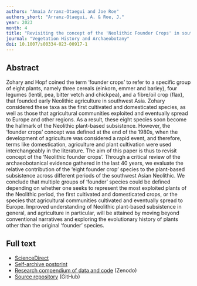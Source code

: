 ```yaml
---
authors: "Amaia Arranz-Otaegui and Joe Roe"
authors_short: "Arranz-Otaegui, A. & Roe, J."
year: 2023
month: 4
title: "Revisiting the concept of the 'Neolithic Founder Crops' in southwest Asia"
journal: "Vegetation History and Archaeobotany"
doi: 10.1007/s00334-023-00917-1
---
```


## Abstract

Zohary and Hopf coined the term ‘founder crops’ to refer to a specific group of eight plants, namely three cereals (einkorn, emmer and barley), four legumes (lentil, pea, bitter vetch and chickpea), and a fibre/oil crop (flax), that founded early Neolithic agriculture in southwest Asia. Zohary considered these taxa as the first cultivated and domesticated species, as well as those that agricultural communities exploited and eventually spread to Europe and other regions. As a result, these eight species soon become the hallmark of the Neolithic plant-based subsistence. However, the ‘founder crops’ concept was defined at the end of the 1980s, when the development of agriculture was considered a rapid event, and therefore, terms like domestication, agriculture and plant cultivation were used interchangeably in the literature. The aim of this paper is thus to revisit concept of the ‘Neolithic founder crops’. Through a critical review of the archaeobotanical evidence gathered in the last 40 years, we evaluate the relative contribution of the ‘eight founder crop’ species to the plant-based subsistence across different periods of the southwest Asian Neolithic. We conclude that multiple groups of ‘founder’ species could be defined depending on whether one seeks to represent the most exploited plants of the Neolithic period, the first cultivated and domesticated crops, or the species that agricultural communities cultivated and eventually spread to Europe. Improved understanding of Neolithic plant-based subsistence in general, and agriculture in particular, will be attained by moving beyond conventional narratives and exploring the evolutionary history of plants other than the original ‘founder’ species.

## Full text

* [ScienceDirect](https://link.springer.com/article/10.1007/s00334-023-00917-1)
* [Self-archive postprint](/pdf/Arranz-Otaegui_and_Roe_2023.pdf)
* [Research compendium of data and code](https://doi.org/10.5281/zenodo.5911218) (Zenodo)
* [Source repository](https://github.com/joeroe/SWAsiaNeolithicFounderCrops) (GitHub)

